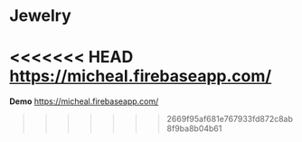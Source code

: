 # Jewelry
<<<<<<< HEAD
https://micheal.firebaseapp.com/
=======


**Demo** 
https://micheal.firebaseapp.com/
>>>>>>> 2669f95af681e767933fd872c8ab8f9ba8b04b61
